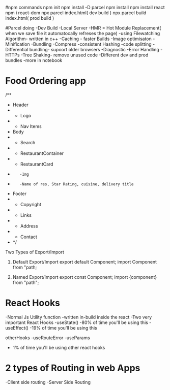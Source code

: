 #npm commands
npm init
npm install -D parcel
npm install
npm install react
npm i react-dom
npx parcel index.html( dev build )
npx parcel build index.html( prod build )

#Parcel doing
-Dev Build
-Local Server
-HMR = Hot Module Replacement( when we save file it automatocally refreses the page)
-using Filewatching Algorithm- written in c++
-Caching - faster Builds
-Image optimisaton
-Minification
-Bundling
-Compress
-consistent Hashing
-code splitting
-Differential bundling- supoort older browsers
-Diagnostic
-Error Handling
-HTTPs
-Tree Shaking- remove unused code
-Different dev and prod bundles
-more in notebook

# Food Ordering app

/\*\*

- Header
- - Logo
- - Nav Items
- Body
- - Search
- - RestaurantContainer
- - RestaurantCard
-        -Img
-        -Name of res, Star Rating, cuisine, delivery title
- Footer
- - Copyright
- - Links
- - Address
- - Contact
- \*/

Two Types of Export/Import

1. Default Export/Import
   export default Component;
   import Component from "path;

2. Named Export/Import
   export const Component;
   import {component} from "path";

# React Hooks

-Normal Js Utility function
-written in-build inside the react
-Two very important React Hooks
-useState() -80% of time you'll be using this
-useEffect() -19% of time you'll be using this

otherHooks
-useRouteError
-useParams

- 1% of time you'll be using other react hooks

# 2 types of Routing in web Apps

-Client side routing
-Server Side Routing
